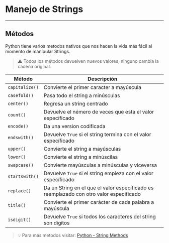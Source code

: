 # Manejo de Strings

---

## Métodos

Python tiene varios metodos nativos que nos hacen la vida más fácil al momento de manipular Strings.

> ⚠️ Todos los métodos devuelven nuevos valores, ninguno cambia la cadena original.

| Método | Descripción |
| --- | --- |
| `capitalize()` | Convierte el primer caracter a mayúscula |
| `casefold()` | Pasa todo el string a minúsculas |
| `center()` | Regresa un string centrado |
| `count()` | Devuelve el némero de veces que esta el valor específicado |
| `encode()` | Da una version codificada |
| `endswith()` | Devuelve `True` si el string termina con el valor específicado |
| `upper()` | Convierte el string a mayúsculas |
| `lower()` | Convierte el string a minúscilas |
| `swapcase()` | Convierte mayúsculas a minúsculas y viceversa |
| `startswith()` | Devuelve `True` si el string empieza con el valor específicado |
| `replace()` | Da un String en el que el valor específicado es reemplazado con otro valor especificado |
| `title()` | Convierte el primer carácter de cada palabra a mayúscula |
| `isdigit()` | Devuelve `True` si todos los caracteres del string son digitos |

> 💡 Para más metodos visitar: [Python - String Methods](https://www.w3schools.com/python/python_strings_methods.asp)
